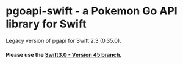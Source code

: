 # pgoapi-swift - a Pokemon Go API library for Swift

Legacy version of pgapi for Swift 2.3 (0.35.0).

#### Please use the [Swift3.0 - Version 45 branch.](https://github.com/lsapan/pgoapi-swift/tree/Swift3.0---Version-45)
